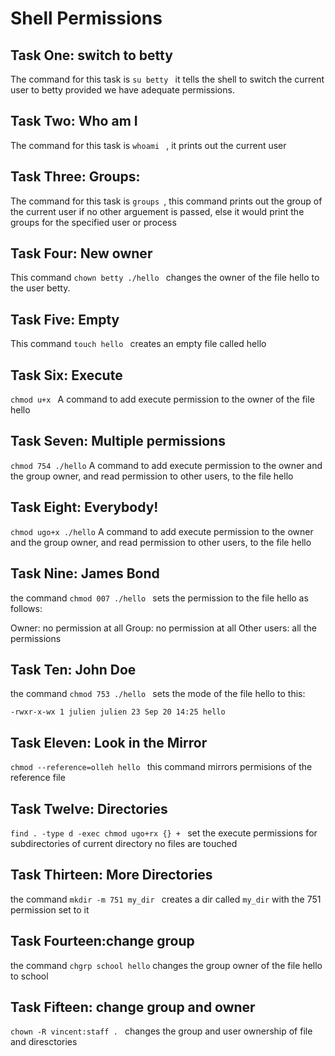 # Shell Permissions

## Task One: switch to betty

The command for this task is ```su betty ``` it tells the shell to switch the current user to betty provided we have adequate permissions.

## Task Two: Who am I

The command for this task is ```whoami ``` , it prints out the current user

## Task Three: Groups:

The command for this task is ```groups ```, this command prints out the group of the current user if no other arguement is passed, else it would print the groups for the specified user or process

## Task Four: New owner

This command ```chown betty ./hello ``` changes the owner of the file hello to the user betty.

## Task Five: Empty

This command ```touch hello ``` creates an empty file called hello

## Task Six: Execute

```chmod u+x ``` A command to add execute permission to the owner of the file hello

## Task Seven: Multiple permissions

```chmod 754 ./hello``` A command to add execute permission to the owner and the group owner, and read permission to other users, to the file hello

## Task Eight: Everybody!

```chmod ugo+x ./hello``` A command to add execute permission to the owner and the group owner, and read permission to other users, to the file hello

## Task Nine: James Bond

the command ```chmod 007 ./hello ``` sets the permission to the file hello as follows:

Owner: no permission at all
Group: no permission at all
Other users: all the permissions

## Task Ten: John Doe

the command ```chmod 753 ./hello ``` sets the mode of the file hello to this:

```-rwxr-x-wx 1 julien julien 23 Sep 20 14:25 hello```

## Task Eleven: Look in the Mirror

```chmod --reference=olleh hello ``` this command mirrors permisions of the reference file

## Task Twelve: Directories
 
```find . -type d -exec chmod ugo+rx {} + ``` set the execute permissions for subdirectories of current directory no files are touched


## Task Thirteen: More Directories

the command ```mkdir -m 751 my_dir ``` creates a dir called ```my_dir``` with the 751 permission set to it


## Task Fourteen:change group

the command ```chgrp school hello``` changes the group owner of the file hello to school

## Task Fifteen: change group and owner

```chown -R vincent:staff . ``` changes the group and user ownership of file and diresctories



